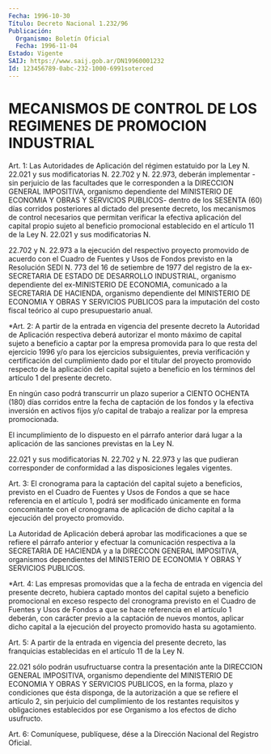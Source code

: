 ```yaml
---
Fecha: 1996-10-30
Título: Decreto Nacional 1.232/96
Publicación:
  Organismo: Boletín Oficial
  Fecha: 1996-11-04
Estado: Vigente
SAIJ: https://www.saij.gob.ar/DN19960001232
Id: 123456789-0abc-232-1000-6991soterced
---
```

# MECANISMOS DE CONTROL DE LOS REGIMENES DE PROMOCION INDUSTRIAL

<a id="1"></a>
Art. 1: Las Autoridades de Aplicación del régimen estatuido por la Ley N. 22.021 y sus modificatorias N. 22.702 y N. 22.973, deberán implementar -sin perjuicio de las facultades que le corresponden a la DIRECCION GENERAL IMPOSITIVA, organismo dependiente del MINISTERIO DE ECONOMIA Y OBRAS Y SERVICIOS PUBLICOS- dentro de los SESENTA (60) días corridos posteriores al dictado del presente decreto, los mecanismos de control necesarios que permitan verificar la efectiva aplicación del capital propio sujeto al beneficio promocional establecido en el artículo 11 de la Ley N. 22.021 y sus modificatorias N.

22.702 y N. 22.973 a la ejecución del respectivo proyecto promovido de acuerdo con el Cuadro de Fuentes y Usos de Fondos previsto en la Resolución SEDI N. 773 del 16 de setiembre de 1977 del registro de la ex-SECRETARIA DE ESTADO DE DESARROLLO INDUSTRIAL, organismo dependiente del ex-MINISTERIO DE ECONOMIA, comunicado a la SECRETARIA DE HACIENDA, organismo dependiente del MINISTERIO DE ECONOMIA Y OBRAS Y SERVICIOS PUBLICOS para la imputación del costo fiscal teórico al cupo presupuestario anual.

<a id="2"></a>
*Art. 2: A partir de la entrada en vigencia del presente decreto la Autoridad de Aplicación respectiva deberá autorizar el monto máximo de capital sujeto a beneficio a captar por la empresa promovida para lo que resta del ejercicio 1996 y/o para los ejercicios subsiguientes, previa verificación y certificación del cumplimiento dado por el titular del proyecto promovido respecto de la aplicación del capital sujeto a beneficio en los términos del artículo 1 del presente decreto.

En ningún caso podrá transcurrir un plazo superior a CIENTO OCHENTA (180) días corridos entre la fecha de captación de los fondos y la efectiva inversión en activos fijos y/o capital de trabajo a realizar por la empresa promocionada.

El incumplimiento de lo dispuesto en el párrafo anterior dará lugar a la aplicación de las sanciones previstas en la Ley N.

22.021 y sus modificatorias N. 22.702 y N. 22.973 y las que pudieran corresponder de conformidad a las disposiciones legales vigentes.

<a id="3"></a>
Art. 3: El cronograma para la captación del capital sujeto a beneficios, previsto en el Cuadro de Fuentes y Usos de Fondos a que se hace referencia en el artículo 1, podrá ser modificado únicamente en forma concomitante con el cronograma de aplicación de dicho capital a la ejecución del proyecto promovido.

La Autoridad de Aplicación deberá aprobar las modificaciones a que se refiere el párrafo anterior y efectuar la comunicación respectiva a la SECRETARIA DE HACIENDA y a la DIRECCON GENERAL IMPOSITIVA, organismos dependientes del MINISTERIO DE ECONOMIA Y OBRAS Y SERVICIOS PUBLICOS.

<a id="4"></a>
*Art. 4: Las empresas promovidas que a la fecha de entrada en vigencia del presente decreto, hubiera captado montos del capital sujeto a beneficio promocional en exceso respecto del cronograma previsto en el Cuadro de Fuentes y Usos de Fondos a que se hace referencia en el artículo 1 deberán, con carácter previo a la captación de nuevos montos, aplicar dicho capital a la ejecución del proyecto promovido hasta su agotamiento.

<a id="5"></a>
Art. 5: A partir de la entrada en vigencia del presente decreto, las franquicias establecidas en el artículo 11 de la Ley N.

22.021 sólo podrán usufructuarse contra la presentación ante la DIRECCION GENERAL IMPOSITIVA, organismo dependiente del MINISTERIO DE ECONOMIA Y OBRAS Y SERVICIOS PUBLICOS, en la forma, plazo y condiciones que ésta disponga, de la autorización a que se refiere el artículo 2, sin perjuicio del cumplimiento de los restantes requisitos y obligaciones establecidos por ese Organismo a los efectos de dicho usufructo.

<a id="6"></a>
Art. 6: Comuníquese, publíquese, dése a la Dirección Nacional del Registro Oficial.